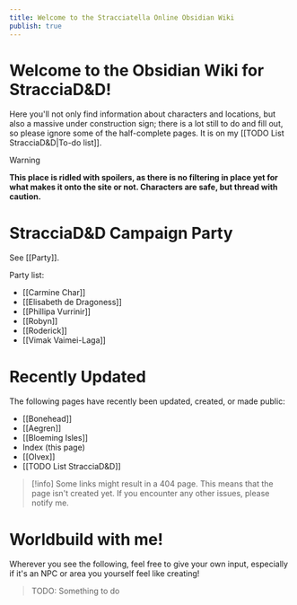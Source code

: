 ```yaml
---
title: Welcome to the Stracciatella Online Obsidian Wiki
publish: true
---
```

# Welcome to the Obsidian Wiki for StracciaD&D! 
Here you'll not only find information about characters and locations, but also a massive under construction sign; there is a lot still to do and fill out, so please ignore some of the half-complete pages. It is on my [[TODO List StracciaD&D|To-do list]].

> [!warning]
> **This place is ridled with spoilers, as there is no filtering in place yet for what makes it onto the site or not. Characters are safe, but thread with caution.**
# StracciaD&D Campaign Party
See [[Party]].

Party list:
- [[Carmine Char]]
- [[Elisabeth de Dragoness]]
- [[Phillipa Vurrinir]]
- [[Robyn]]
- [[Roderick]]
- [[Vimak Vaimei-Laga]]

# Recently Updated
The following pages have recently been updated, created, or made public:
- [[Bonehead]]
- [[Aegren]]
- [[Bloeming Isles]]
- Index (this page)
- [[Olvex]]
- [[TODO List StracciaD&D]]

> [!info]
> Some links might result in a 404 page. This means that the page isn't created yet. 
> If you encounter any other issues, please notify me.

# Worldbuild with me!
Wherever you see the following, feel free to give your own input, especially if it's an NPC or area you yourself feel like creating!
> TODO: Something to do

